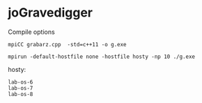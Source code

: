 # joGravedigger

Compile options

```
mpiCC grabarz.cpp  -std=c++11 -o g.exe
```
```
mpirun -default-hostfile none -hostfile hosty -np 10 ./g.exe
```

hosty:
```
lab-os-6
lab-os-7
lab-os-8
```
